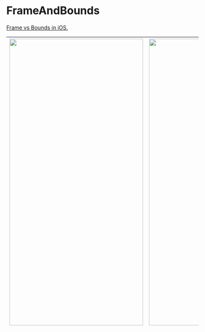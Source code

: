 # FrameAndBounds


[Frame vs Bounds in iOS.](https://vmityuklyaev.medium.com/различие-frame-и-bounds-в-ios-frame-vs-bounds-in-ios-4e5aee5ed477)


| <img src="https://github.com/justSmK/FrameAndBounds/assets/28645140/b7aa6987-a08f-4052-97e9-bea9e6841886" width="350" height="750">     | <img src="https://github.com/justSmK/FrameAndBounds/assets/28645140/50a4c60c-e71c-4f60-9c83-a0d58c11e279" width="350" height="750"> |
| --------------------------------------- | --------------------------------------- |            
